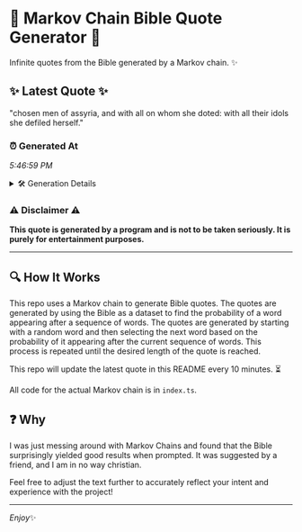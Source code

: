 # 📖 Markov Chain Bible Quote Generator 📖

Infinite quotes from the Bible generated by a Markov chain. ✨

## ✨ Latest Quote ✨
"chosen men of assyria, and with all on whom she doted: with all their idols she defiled herself."

### ⏰ Generated At
*5:46:59 PM*

<details>
    <summary>🛠️ Generation Details</summary>
    <p>
        <strong>🌱 Seed:</strong> chosen<br>
        <strong>🔄 Iterations:</strong> 17<br>
        <strong>📜 Context History:</strong><br>[ chosen ]: men<br>[ chosen, men ]: of<br>[ chosen, men, of ]: assyria,<br>[ chosen, men, of, assyria, ]: and<br>[ chosen, men, of, assyria,, and ]: with<br>[ chosen, men, of, assyria,, and, with ]: all<br>[ men, of, assyria,, and, with, all ]: on<br>[ of, assyria,, and, with, all, on ]: whom<br>[ assyria,, and, with, all, on, whom ]: she<br>[ and, with, all, on, whom, she ]: doted:<br>[ with, all, on, whom, she, doted: ]: with<br>[ all, on, whom, she, doted:, with ]: all<br>[ on, whom, she, doted:, with, all ]: their<br>[ whom, she, doted:, with, all, their ]: idols<br>[ she, doted:, with, all, their, idols ]: she<br>[ doted:, with, all, their, idols, she ]: defiled<br>[ with, all, their, idols, she, defiled ]: herself.<br>
    </p>
</details>

### ⚠️ Disclaimer ⚠️
**This quote is generated by a program and is not to be taken seriously. It is purely for entertainment purposes.**

---

## 🔍 How It Works

This repo uses a Markov chain to generate Bible quotes. The quotes are generated by using the Bible as a dataset to find the probability of a word appearing after a sequence of words. The quotes are generated by starting with a random word and then selecting the next word based on the probability of it appearing after the current sequence of words. This process is repeated until the desired length of the quote is reached.

This repo will update the latest quote in this README every 10 minutes. ⏳

All code for the actual Markov chain is in `index.ts`.

## ❓ Why

I was just messing around with Markov Chains and found that the Bible surprisingly yielded good results when prompted. 
It was suggested by a friend, and I am in no way christian.

Feel free to adjust the text further to accurately reflect your intent and experience with the project!

---

*Enjoy*✨
